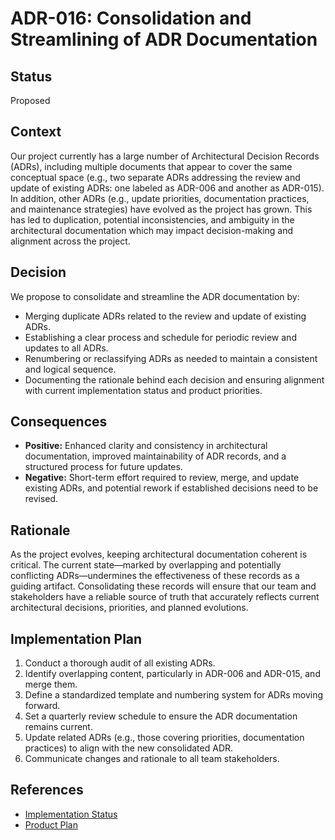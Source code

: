 # ADR-016: Consolidation and Streamlining of ADR Documentation

## Status
Proposed

## Context
Our project currently has a large number of Architectural Decision Records (ADRs), including multiple documents that appear to cover the same conceptual space (e.g., two separate ADRs addressing the review and update of existing ADRs: one labeled as ADR-006 and another as ADR-015). In addition, other ADRs (e.g., update priorities, documentation practices, and maintenance strategies) have evolved as the project has grown. This has led to duplication, potential inconsistencies, and ambiguity in the architectural documentation which may impact decision-making and alignment across the project.

## Decision
We propose to consolidate and streamline the ADR documentation by:
- Merging duplicate ADRs related to the review and update of existing ADRs.
- Establishing a clear process and schedule for periodic review and updates to all ADRs.
- Renumbering or reclassifying ADRs as needed to maintain a consistent and logical sequence.
- Documenting the rationale behind each decision and ensuring alignment with current implementation status and product priorities.

## Consequences
- **Positive:** Enhanced clarity and consistency in architectural documentation, improved maintainability of ADR records, and a structured process for future updates.
- **Negative:** Short-term effort required to review, merge, and update existing ADRs, and potential rework if established decisions need to be revised.

## Rationale
As the project evolves, keeping architectural documentation coherent is critical. The current state—marked by overlapping and potentially conflicting ADRs—undermines the effectiveness of these records as a guiding artifact. Consolidating these records will ensure that our team and stakeholders have a reliable source of truth that accurately reflects current architectural decisions, priorities, and planned evolutions.

## Implementation Plan
1. Conduct a thorough audit of all existing ADRs.
2. Identify overlapping content, particularly in ADR-006 and ADR-015, and merge them.
3. Define a standardized template and numbering system for ADRs moving forward.
4. Set a quarterly review schedule to ensure the ADR documentation remains current.
5. Update related ADRs (e.g., those covering priorities, documentation practices) to align with the new consolidated ADR.
6. Communicate changes and rationale to all team stakeholders.

## References
- [Implementation Status](./Implementation_Status.md)
- [Product Plan](../product_plan.md)